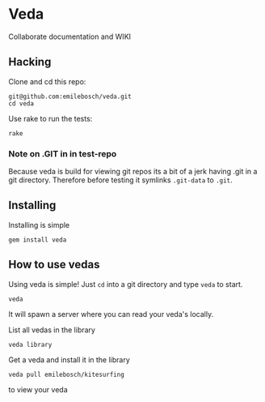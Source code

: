 # Veda

Collaborate documentation and WIKI

## Hacking

Clone and cd this repo:

```
git@github.com:emilebosch/veda.git
cd veda
```
Use rake to run the tests:

```
rake
```

### Note on .GIT in in test-repo

Because veda is build for viewing git repos its a bit of a jerk having .git in a git directory.
Therefore before testing it symlinks ``.git-data`` to ``.git``.

## Installing

Installing is simple

``gem install veda``

## How to use vedas

Using veda is simple! Just ``cd`` into a git directory and type ``veda`` to start.

``veda``

It will spawn a server where you can read your veda's locally.

List all vedas in the library

``veda library``

Get a veda and install it in the library

``veda pull emilebosch/kitesurfing``

to view your veda